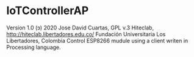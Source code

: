 # IoTControllerAP
Version 1.0 (ɔ) 2020  Jose David Cuartas, GPL v.3
Hiteclab, http://hiteclab.libertadores.edu.co/
Fundación Universitaria Los Libertadores, Colombia
Control ESP8266 mudule using a client writen in Processing language.
